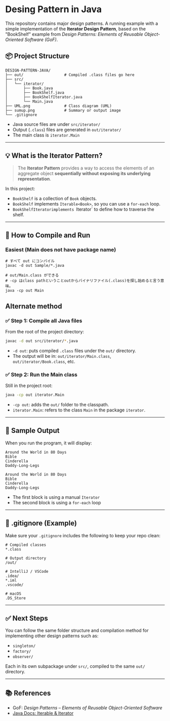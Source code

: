 # Desing Pattern in Java

This repository contains major design patterns. A running example with a simple implementation of the **Iterator Design Pattern**, based on the "BookShelf" example from *Design Patterns: Elements of Reusable Object-Oriented Software (GoF)*.

## 📦 Project Structure

```
DESIGN-PATTERN-JAVA/
├── out/                  # Compiled .class files go here
├── src/
│   └── iterator/
│       ├── Book.java
│       ├── BookShelf.java
│       ├── BookShelfIterator.java
│       └── Main.java
├── UML.png               # Class diagram (UML)
├── sumup.png             # Summary or output image
└── .gitignore
```

* Java source files are under `src/iterator/`
* Output (`.class`) files are generated in `out/iterator/`
* The main class is `iterator.Main`

---

## 💡 What is the Iterator Pattern?

> The **Iterator Pattern** provides a way to access the elements of an aggregate object **sequentially without exposing its underlying representation**.

In this project:

* `BookShelf` is a collection of `Book` objects.
* `BookShelf` implements `Iterable<Book>`, so you can use a `for-each` loop.
* `BookShelfIteratorimplements `Iterator<Book>` to define how to traverse the shelf.

---

## 💪 How to Compile and Run

### Easiest (Main does not have package name)

```
# すべて out にコンパイル
javac -d out Sample/*.java

# out/Main.class ができる
# -cp はclass pathということoutからバイナリファイル(.class)を探し始めると言う意味。
java -cp out Main
```

## Alternate method
### ✅ Step 1: Compile all Java files

From the root of the project directory:

```bash
javac -d out src/iterator/*.java
```

* `-d out`: puts compiled `.class` files under the `out/` directory.
* The output will be in: `out/iterator/Main.class`, `out/iterator/Book.class`, etc.

### ✅ Step 2: Run the Main class

Still in the project root:

```bash
java -cp out iterator.Main
```

* `-cp out`: adds the `out/` folder to the classpath.
* `iterator.Main`: refers to the class `Main` in the package `iterator`.

---

## 🧪 Sample Output

When you run the program, it will display:

```
Around the World in 80 Days
Bible
Cinderella
Daddy-Long-Legs

Around the World in 80 Days
Bible
Cinderella
Daddy-Long-Legs
```

* The first block is using a manual `Iterator`
* The second block is using a `for-each` loop

---

## 🧹 .gitignore (Example)

Make sure your `.gitignore` includes the following to keep your repo clean:

```gitignore
# Compiled classes
*.class

# Output directory
/out/

# IntelliJ / VSCode
.idea/
*.iml
.vscode/

# macOS
.DS_Store
```

---

## ✅ Next Steps

You can follow the same folder structure and compilation method for implementing other design patterns such as:

* `singleton/`
* `factory/`
* `observer/`

Each in its own subpackage under `src/`, compiled to the same `out/` directory.

---

## 📚 References

* GoF: *Design Patterns – Elements of Reusable Object-Oriented Software*
* [Java Docs: Iterable & Iterator](https://docs.oracle.com/javase/8/docs/api/java/lang/Iterable.html)
